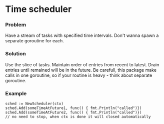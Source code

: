 # Time scheduler

### Problem
Have a stream of tasks with specified time intervals. Don't wanna spawn a separate goroutine for each.

### Solution
Use the slice of tasks. Maintain order of entries from recent to latest. Drain entries until remained will be in the future. Be carefull, this package make calls in one goroutine, so if your routine is heavy - think about separate goroutine.

### Example
```golang
sched := NewScheduler(ctx)
sched.Add(someTimeAtFuture1, func() { fmt.Println("called")})
sched.Add(someTimeAtFuture2, func() { fmt.Println("called")})
// no need to stop, when ctx is done it will closed automatically
```